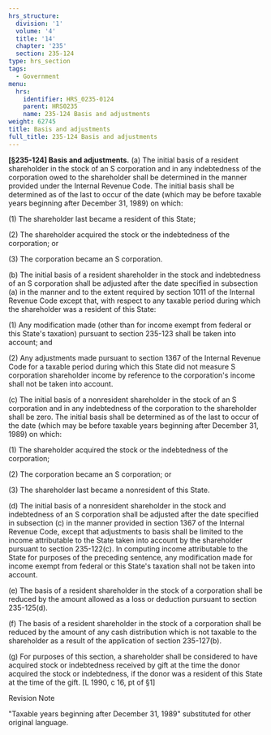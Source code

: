 ```yaml
---
hrs_structure:
  division: '1'
  volume: '4'
  title: '14'
  chapter: '235'
  section: 235-124
type: hrs_section
tags:
  - Government
menu:
  hrs:
    identifier: HRS_0235-0124
    parent: HRS0235
    name: 235-124 Basis and adjustments
weight: 62745
title: Basis and adjustments
full_title: 235-124 Basis and adjustments
---
```

**[§235-124] Basis and adjustments.** (a) The initial basis of a resident shareholder in the stock of an S corporation and in any indebtedness of the corporation owed to the shareholder shall be determined in the manner provided under the Internal Revenue Code. The initial basis shall be determined as of the last to occur of the date (which may be before taxable years beginning after December 31, 1989) on which:

(1) The shareholder last became a resident of this State;

(2) The shareholder acquired the stock or the indebtedness of the corporation; or

(3) The corporation became an S corporation.

(b) The initial basis of a resident shareholder in the stock and indebtedness of an S corporation shall be adjusted after the date specified in subsection (a) in the manner and to the extent required by section 1011 of the Internal Revenue Code except that, with respect to any taxable period during which the shareholder was a resident of this State:

(1) Any modification made (other than for income exempt from federal or this State's taxation) pursuant to section 235-123 shall be taken into account; and

(2) Any adjustments made pursuant to section 1367 of the Internal Revenue Code for a taxable period during which this State did not measure S corporation shareholder income by reference to the corporation's income shall not be taken into account.

(c) The initial basis of a nonresident shareholder in the stock of an S corporation and in any indebtedness of the corporation to the shareholder shall be zero. The initial basis shall be determined as of the last to occur of the date (which may be before taxable years beginning after December 31, 1989) on which:

(1) The shareholder acquired the stock or the indebtedness of the corporation;

(2) The corporation became an S corporation; or

(3) The shareholder last became a nonresident of this State.

(d) The initial basis of a nonresident shareholder in the stock and indebtedness of an S corporation shall be adjusted after the date specified in subsection (c) in the manner provided in section 1367 of the Internal Revenue Code, except that adjustments to basis shall be limited to the income attributable to the State taken into account by the shareholder pursuant to section 235-122(c). In computing income attributable to the State for purposes of the preceding sentence, any modification made for income exempt from federal or this State's taxation shall not be taken into account.

(e) The basis of a resident shareholder in the stock of a corporation shall be reduced by the amount allowed as a loss or deduction pursuant to section 235-125(d).

(f) The basis of a resident shareholder in the stock of a corporation shall be reduced by the amount of any cash distribution which is not taxable to the shareholder as a result of the application of section 235-127(b).

(g) For purposes of this section, a shareholder shall be considered to have acquired stock or indebtedness received by gift at the time the donor acquired the stock or indebtedness, if the donor was a resident of this State at the time of the gift. [L 1990, c 16, pt of §1]

Revision Note

"Taxable years beginning after December 31, 1989" substituted for other original language.
